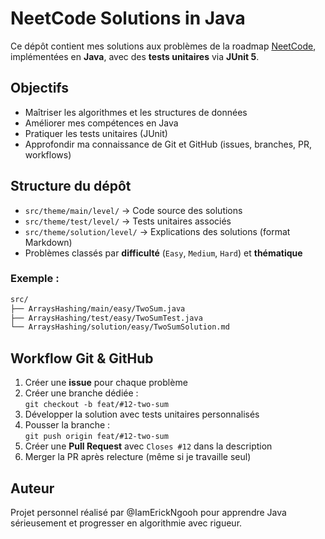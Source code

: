 # NeetCode Solutions in Java

Ce dépôt contient mes solutions aux problèmes de la roadmap [NeetCode](https://neetcode.io/roadmap), implémentées en **Java**, avec des **tests unitaires** via **JUnit 5**.

## Objectifs

- Maîtriser les algorithmes et les structures de données
- Améliorer mes compétences en Java
- Pratiquer les tests unitaires (JUnit)
- Approfondir ma connaissance de Git et GitHub (issues, branches, PR, workflows)


## Structure du dépôt

- `src/theme/main/level/` → Code source des solutions
- `src/theme/test/level/` → Tests unitaires associés
- `src/theme/solution/level/` → Explications des solutions (format Markdown)
- Problèmes classés par **difficulté** (`Easy`, `Medium`, `Hard`) et **thématique**

### Exemple :
```bash
src/
├── ArraysHashing/main/easy/TwoSum.java
├── ArraysHashing/test/easy/TwoSumTest.java
└── ArraysHashing/solution/easy/TwoSumSolution.md
```

## Workflow Git & GitHub

1. Créer une **issue** pour chaque problème
2. Créer une branche dédiée :  
   `git checkout -b feat/#12-two-sum`
3. Développer la solution avec tests unitaires personnalisés
4. Pousser la branche :  
   `git push origin feat/#12-two-sum`
5. Créer une **Pull Request** avec `Closes #12` dans la description
6. Merger la PR après relecture (même si je travaille seul)


## Auteur

Projet personnel réalisé par @IamErickNgooh pour apprendre Java sérieusement et progresser en algorithmie avec rigueur.